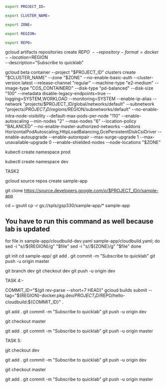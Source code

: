 


```bash
export PROJECT_ID=
```
```bash
export CLUSTER_NAME=
```
```bash
export ZONE=
```

```bash
export REGION=
```

```bash
export REPO=
```


gcloud artifacts repositories create $REPO \
    --repository-format=docker \
    --location=$REGION \
    --description="Subscribe to quicklab"


gcloud beta container --project "$PROJECT_ID" clusters create "$CLUSTER_NAME" --zone "$ZONE" --no-enable-basic-auth --cluster-version latest --release-channel "regular" --machine-type "e2-medium" --image-type "COS_CONTAINERD" --disk-type "pd-balanced" --disk-size "100" --metadata disable-legacy-endpoints=true  --logging=SYSTEM,WORKLOAD --monitoring=SYSTEM --enable-ip-alias --network "projects/$PROJECT_ID/global/networks/default" --subnetwork "projects/$PROJECT_ID/regions/$REGION/subnetworks/default" --no-enable-intra-node-visibility --default-max-pods-per-node "110" --enable-autoscaling --min-nodes "2" --max-nodes "6" --location-policy "BALANCED" --no-enable-master-authorized-networks --addons HorizontalPodAutoscaling,HttpLoadBalancing,GcePersistentDiskCsiDriver --enable-autoupgrade --enable-autorepair --max-surge-upgrade 1 --max-unavailable-upgrade 0 --enable-shielded-nodes --node-locations "$ZONE"


kubectl create namespace prod	

kubectl create namespace dev


TASK2


gcloud source repos create sample-app

git clone https://source.developers.google.com/p/$PROJECT_ID/r/sample-app


cd ~
gsutil cp -r gs://spls/gsp330/sample-app/* sample-app


## You have to run this command as well because lab is updated 

for file in sample-app/cloudbuild-dev.yaml sample-app/cloudbuild.yaml; do
    sed -i "s/<your-region>/${REGION}/g" "$file"
    sed -i "s/<your-zone>/${ZONE}/g" "$file"
done




git init
cd sample-app/
git add .
git commit -m "Subscribe to quicklab" 
git push -u origin master



git branch dev
git checkout dev
git push -u origin dev


TASK 4:-

COMMIT_ID="$(git rev-parse --short=7 HEAD)"
gcloud builds submit --tag="${REGION}-docker.pkg.dev/${PROJECT_ID}/$REPO/hello-cloudbuild:${COMMIT_ID}" .



git add .
git commit -m "Subscribe to quicklab" 
git push -u origin dev



git checkout master


git add .
git commit -m "Subscribe to quicklab" 
git push -u origin master




TASK 5:

git checkout dev


git add .
git commit -m "Subscribe to quicklab" 
git push -u origin dev



git checkout master


git add .
git commit -m "Subscribe to quicklab" 
git push -u origin master













